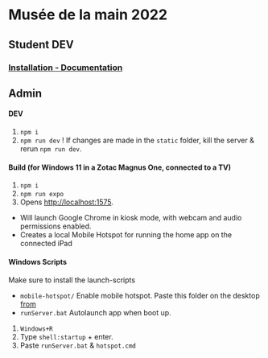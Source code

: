 # Musée de la main 2022
## Student DEV
### [Installation - Documentation](../../wiki)

## Admin
#### DEV
1. `npm i`
2. `npm run dev`
! If changes are made in the `static` folder, kill the server & rerun `npm run dev`.

#### Build (for Windows 11 in a Zotac Magnus One, connected to a TV)
1. `npm i`
2. `npm run expo`
3. Opens [http://localhost:1575](http://localhost:1575).
- Will launch Google Chrome in kiosk mode, with webcam and audio permissions enabled.
- Creates a local Mobile Hotspot for running the home app on the connected iPad

#### Windows Scripts
Make sure to install the launch-scripts

- `mobile-hotspot/` Enable mobile hotspot. Paste this folder on the desktop [from](https://gist.github.com/primaryobjects/8b54f7f4219960127f1f620116315a37)
- `runServer.bat` Autolaunch app when boot up.

1. `Windows+R`
2. Type `shell:startup` + enter.
3. Paste `runServer.bat` & `hotspot.cmd`

